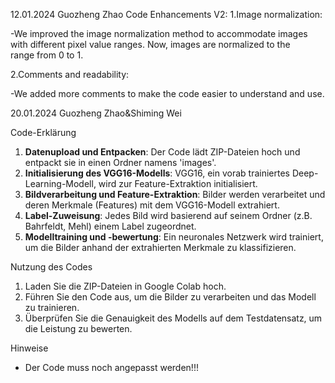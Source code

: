 12.01.2024  Guozheng Zhao
Code Enhancements V2:
1.Image normalization:

   -We improved the image normalization method to accommodate images with different pixel value ranges. Now, images are normalized to the    
   range    from 0 to 1.

2.Comments and readability:

   -We added more comments to make the code easier to understand and use.


20.01.2024 Guozheng Zhao&Shiming Wei

Code-Erklärung
1. **Datenupload und Entpacken**: Der Code lädt ZIP-Dateien hoch und entpackt sie in einen Ordner namens 'images'.
2. **Initialisierung des VGG16-Modells**: VGG16, ein vorab trainiertes Deep-Learning-Modell, wird zur Feature-Extraktion initialisiert.
3. **Bildverarbeitung und Feature-Extraktion**: Bilder werden verarbeitet und deren Merkmale (Features) mit dem VGG16-Modell extrahiert.
4. **Label-Zuweisung**: Jedes Bild wird basierend auf seinem Ordner (z.B. Bahrfeldt, Mehl) einem Label zugeordnet.
5. **Modelltraining und -bewertung**: Ein neuronales Netzwerk wird trainiert, um die Bilder anhand der extrahierten Merkmale zu klassifizieren.

Nutzung des Codes
1. Laden Sie die ZIP-Dateien in Google Colab hoch.
2. Führen Sie den Code aus, um die Bilder zu verarbeiten und das Modell zu trainieren.
3. Überprüfen Sie die Genauigkeit des Modells auf dem Testdatensatz, um die Leistung zu bewerten.

Hinweise
- Der Code muss noch angepasst werden!!!
